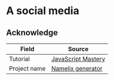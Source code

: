 # A social media

## Acknowledge

| Field        | Source                                             |
| ------------ | -------------------------------------------------- |
| Tutorial     | [JavaScript Mastery](https://youtu.be/1RHDhtbqo94) |
| Project name | [Namelix generator](https://namelix.com/)          |
